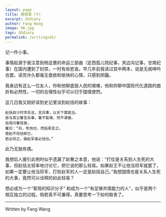 ```yaml
---
layout: page
title: 随想录（十） 
excerpt: USdiary
author: Fang Wang
image: 96.jpg
tags: USdiary
permalink: /writings45/
---
```




记一件小事。

事情起源于我注意到杨显惠的命运三部曲（定西孤儿院纪事，夹边沟记事，甘南纪事）在国内遭到了封禁，一时有些悲哀。早几年前我读过其中两本，说是无病呻吟也罢，读完许久都毫无食欲和愉快的心情，只感到阴霾。

我身边有这么一位友人，你和他聊底层人民的艰难，他和你聊中国现代化道路的曲折和必然性，一切的合理性似乎可以归于国情使然。

这几日我又刚好读到史记里谈到赵括的故事：

    赵括自少时学兵法，言兵事，以天下莫能当。
    尝与其父奢言兵事，奢不能难，然不谓善。
    括母问奢其故，
    奢曰：“兵，死地也，而括易言之。
    使赵不将括即已，
    若必将之，破赵军者必括也。”

此乃无独有偶。

我想后人援引此例时似乎遗漏了赵奢之本意，他说：“打仗是关系到人生死的大事，但赵括太轻率地讨论它，把它说的那么轻易。如果赵王不让他当将军就罢了，如果一定要让他当将军，打败赵军的人一定是赵括自己。”我想国情也是关系人生死的大事，竟然可以诠释的如此轻易？

想必成为一个“客观的知识分子” 和成为一个“有足够共情能力的人”，似乎是两个相互独立的过程。倘若真不可兼得，真要思考一下如何取舍了。

****

Written by Fang Wang
